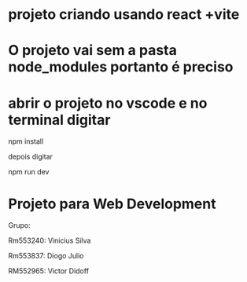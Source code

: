 # projeto criando usando react +vite

# O projeto vai sem a pasta node_modules portanto é preciso 
# abrir o projeto no vscode e no terminal digitar 
npm install

depois digitar

npm run dev

# Projeto para Web Development
Grupo:

Rm553240: Vinicius Silva

Rm553837: Diogo Julio

RM552965: Victor Didoff
